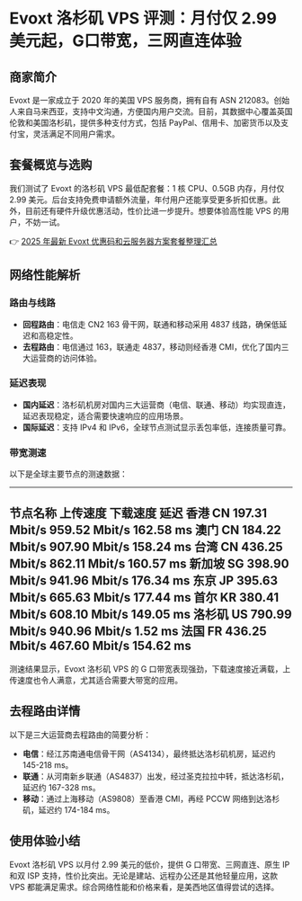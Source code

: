# Evoxt 洛杉矶 VPS 评测：月付仅 2.99 美元起，G口带宽，三网直连体验

## 商家简介

Evoxt 是一家成立于 2020 年的美国 VPS 服务商，拥有自有 ASN 212083。创始人来自马来西亚，支持中文沟通，方便国内用户交流。目前，其数据中心覆盖英国伦敦和美国洛杉矶，提供多种支付方式，包括 PayPal、信用卡、加密货币以及支付宝，灵活满足不同用户需求。

## 套餐概览与选购

我们测试了 Evoxt 的洛杉矶 VPS 最低配套餐：1 核 CPU、0.5GB 内存，月付仅 2.99 美元。后台支持免费申请额外流量，年付用户还能享受更多折扣优惠。此外，目前还有硬件升级优惠活动，性价比进一步提升。想要体验高性能 VPS 的用户，不妨一试。

👉 [2025 年最新 Evoxt 优惠码和云服务器方案套餐整理汇总](https://bit.ly/evoxt)

## 网络性能解析

### 路由与线路

- **回程路由**：电信走 CN2 163 骨干网，联通和移动采用 4837 线路，确保低延迟和高稳定性。
- **去程路由**：电信通过 163，联通走 4837，移动则经香港 CMI，优化了国内三大运营商的访问体验。

### 延迟表现

- **国内延迟**：洛杉矶机房对国内三大运营商（电信、联通、移动）均实现直连，延迟表现稳定，适合需要快速响应的应用场景。
- **国际延迟**：支持 IPv4 和 IPv6，全球节点测试显示丢包率低，连接质量可靠。

### 带宽测速

以下是全球主要节点的测速数据：

----------------------------------------------------------------------------------
 节点名称     上传速度      下载速度      延迟
 香港 CN     197.31 Mbit/s  959.52 Mbit/s  162.58 ms
 澳门 CN     184.22 Mbit/s  907.90 Mbit/s  158.24 ms
 台湾 CN     436.25 Mbit/s  862.11 Mbit/s  160.57 ms
 新加坡 SG   398.90 Mbit/s  941.96 Mbit/s  176.34 ms
 东京 JP     395.63 Mbit/s  665.63 Mbit/s  177.44 ms
 首尔 KR     380.41 Mbit/s  608.10 Mbit/s  149.05 ms
 洛杉矶 US   790.99 Mbit/s  940.96 Mbit/s  1.52 ms
 法国 FR     436.25 Mbit/s  467.60 Mbit/s  154.62 ms
----------------------------------------------------------------------------------

测速结果显示，Evoxt 洛杉矶 VPS 的 G 口带宽表现强劲，下载速度接近满载，上传速度也令人满意，尤其适合需要大带宽的应用。

## 去程路由详情

以下是三大运营商去程路由的简要分析：

- **电信**：经江苏南通电信骨干网（AS4134），最终抵达洛杉矶机房，延迟约 145-218 ms。
- **联通**：从河南新乡联通（AS4837）出发，经过圣克拉拉中转，抵达洛杉矶，延迟约 167-328 ms。
- **移动**：通过上海移动（AS9808）至香港 CMI，再经 PCCW 网络到达洛杉矶，延迟约 174-184 ms。

## 使用体验小结

Evoxt 洛杉矶 VPS 以月付 2.99 美元的低价，提供 G 口带宽、三网直连、原生 IP 和双 ISP 支持，性价比突出。无论是建站、远程办公还是其他轻量应用，这款 VPS 都能满足需求。综合网络性能和价格来看，是美西地区值得尝试的选择。